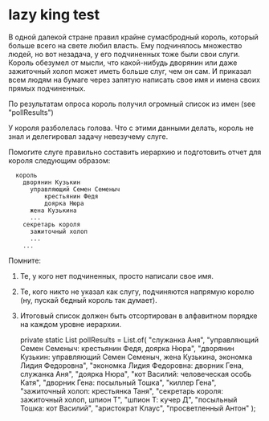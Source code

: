 # lazy king test

  В одной далекой стране правил крайне сумасбродный король, который больше всего на свете любил власть.
  Ему подчинялось множество людей, но вот незадача, у его подчиненных тоже были свои слуги.
  Король обезумел от мысли, что какой-нибудь дворянин или даже зажиточный холоп может иметь больше слуг, чем он сам.
  И приказал всем людям на бумаге через запятую написать свое имя и имена своих прямых подчиненных.
 
  По результатам опроса король получил огромный список из имен (see "pollResults")
  
  У короля разболелась голова. Что с этими данными делать, король не знал и делегировал задачу невезучему слуге.

  Помогите слуге правильно составить иерархию и подготовить  отчет для короля следующим образом:
 
      король
        дворянин Кузькин
          управляющий Семен Семеныч
              крестьянин Федя
              доярка Нюра
          жена Кузькина
          ...
        секретарь короля
          зажиточный холоп
          ...
        ...
 
  Помните:
   1. Те, у кого нет подчиненных, просто написали свое имя.
   2. Те, кого никто не указал как слугу, подчиняются напрямую королю (ну, пускай бедный король так думает).
   3. Итоговый список должен быть отсортирован в алфавитном порядке на каждом уровне иерархии.
 
 
        private static List<String> pollResults = List.of(
            "служанка Аня",
            "управляющий Семен Семеныч: крестьянин Федя, доярка Нюра",
            "дворянин Кузькин: управляющий Семен Семеныч, жена Кузькина, экономка Лидия Федоровна",
            "экономка Лидия Федоровна: дворник Гена, служанка Аня",
            "доярка Нюра",
            "кот Василий: человеческая особь Катя",
            "дворник Гена: посыльный Тошка",
            "киллер Гена",
            "зажиточный холоп: крестьянка Таня",
            "секретарь короля: зажиточный холоп, шпион Т",
            "шпион Т: кучер Д",
            "посыльный Тошка: кот Василий",
            "аристократ Клаус",
            "просветленный Антон"
        );
    
